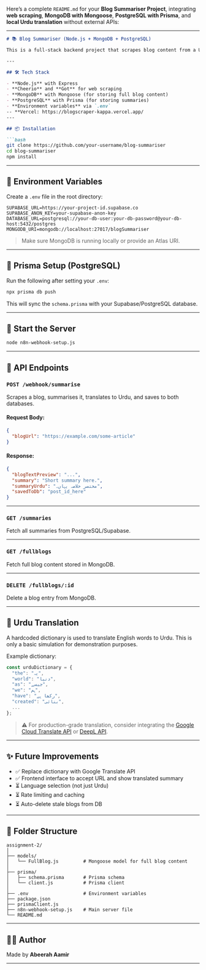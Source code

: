 Here’s a complete `README.md` for your **Blog Summariser Project**, integrating **web scraping**, **MongoDB with Mongoose**, **PostgreSQL with Prisma**, and **local Urdu translation** without external APIs:

---

````markdown
# 📚 Blog Summariser (Node.js + MongoDB + PostgreSQL)

This is a full-stack backend project that scrapes blog content from a URL, generates a short summary, translates it to Urdu (using a simple dictionary), and saves the results to both **MongoDB** and **PostgreSQL** using **Mongoose** and **Prisma** respectively.

---

## 🛠 Tech Stack

- **Node.js** with Express
- **Cheerio** and **Got** for web scraping
- **MongoDB** with Mongoose (for storing full blog content)
- **PostgreSQL** with Prisma (for storing summaries)
- **Environment variables** via `.env`
-- **Vercel: https://blogscraper-kappa.vercel.app/
---

## 📦 Installation

```bash
git clone https://github.com/your-username/blog-summariser
cd blog-summariser
npm install
````

---

## 🔐 Environment Variables

Create a `.env` file in the root directory:

```env
SUPABASE_URL=https://your-project-id.supabase.co
SUPABASE_ANON_KEY=your-supabase-anon-key
DATABASE_URL=postgresql://your-db-user:your-db-password@your-db-host:5432/postgres
MONGODB_URI=mongodb://localhost:27017/blogSummariser
```

> Make sure MongoDB is running locally or provide an Atlas URI.

---

## 🧾 Prisma Setup (PostgreSQL)

Run the following after setting your `.env`:

```bash
npx prisma db push
```

This will sync the `schema.prisma` with your Supabase/PostgreSQL database.

---

## 🚀 Start the Server

```bash
node n8n-webhook-setup.js
```

---

## 📮 API Endpoints

### `POST /webhook/summarise`

Scrapes a blog, summarises it, translates to Urdu, and saves to both databases.

#### Request Body:

```json
{
  "blogUrl": "https://example.com/some-article"
}
```

#### Response:

```json
{
  "blogTextPreview": "...",
  "summary": "Short summary here.",
  "summaryUrdu": "مختصر خلاصہ یہاں۔",
  "savedToDb": "post_id_here"
}
```

---

### `GET /summaries`

Fetch all summaries from PostgreSQL/Supabase.

---

### `GET /fullblogs`

Fetch full blog content stored in MongoDB.

---

### `DELETE /fullblogs/:id`

Delete a blog entry from MongoDB.

---

## 🧠 Urdu Translation

A hardcoded dictionary is used to translate English words to Urdu. This is only a basic simulation for demonstration purposes.

Example dictionary:

```js
const urduDictionary = {
  "the": "یہ",
  "world": "دنیا",
  "as": "جیسے",
  "we": "ہم",
  "have": "رکھا ہے",
  "created": "بنائی",
  ...
};
```

> ⚠️ For production-grade translation, consider integrating the [Google Cloud Translate API](https://cloud.google.com/translate) or [DeepL API](https://www.deepl.com/pro-api).

---

## ✨ Future Improvements

* ✅ Replace dictionary with Google Translate API
* ✅ Frontend interface to accept URL and show translated summary
* ⏳ Language selection (not just Urdu)
* ⏳ Rate limiting and caching
* ⏳ Auto-delete stale blogs from DB

---

## 📁 Folder Structure

```
assignment-2/
│
├── models/
│   └── FullBlog.js         # Mongoose model for full blog content
│
├── prisma/
│   ├── schema.prisma       # Prisma schema
│   └── client.js           # Prisma client
│
├── .env                    # Environment variables
├── package.json
├── prismaClient.js
├── n8n-webhook-setup.js    # Main server file
└── README.md
```

---

## 👩‍💻 Author

Made  by **Abeerah Aamir**

---

